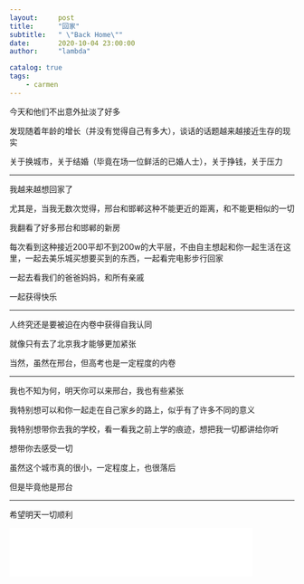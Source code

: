 ```yaml
---
layout:     post
title:      "回家"
subtitle:   " \"Back Home\""
date:       2020-10-04 23:00:00
author:     "lambda"

catalog: true
tags:
    - carmen
---
```


今天和他们不出意外扯淡了好多

发现随着年龄的增长（并没有觉得自己有多大），谈话的话题越来越接近生存的现实

关于换城市，关于结婚（毕竟在场一位鲜活的已婚人士），关于挣钱，关于压力

---

我越来越想回家了

尤其是，当我无数次觉得，邢台和邯郸这种不能更近的距离，和不能更相似的一切

我翻看了好多邢台和邯郸的新房

每次看到这种接近200平却不到200w的大平层，不由自主想起和你一起生活在这里，一起去美乐城买想要买到的东西，一起看完电影步行回家

一起去看我们的爸爸妈妈，和所有亲戚

一起获得快乐

---

人终究还是要被迫在内卷中获得自我认同

就像只有去了北京我才能够更加紧张

当然，虽然在邢台，但高考也是一定程度的内卷

---

我也不知为何，明天你可以来邢台，我也有些紧张

我特别想可以和你一起走在自己家乡的路上，似乎有了许多不同的意义

我特别想带你去我的学校，看一看我之前上学的痕迹，想把我一切都讲给你听

想带你去感受一切

虽然这个城市真的很小，一定程度上，也很落后

但是毕竟他是邢台

---

希望明天一切顺利

<iframe frameborder="no" border="0" marginwidth="0" marginheight="0" width=430 height=86 src="//music.163.com/outchain/player?type=2&id=1334246005&auto=1&height=66"></iframe>
